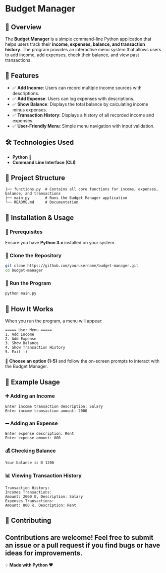 # Budget Manager

## 📌 Overview
The **Budget Manager** is a simple command-line Python application that helps users track their **income, expenses, balance, and transaction history**. The program provides an interactive menu system that allows users to add income, add expenses, check their balance, and view past transactions.

## 🚀 Features
- ✅ **Add Income**: Users can record multiple income sources with descriptions.
- ✅ **Add Expense**: Users can log expenses with descriptions.
- ✅ **Show Balance**: Displays the total balance by calculating income minus expenses.
- ✅ **Transaction History**: Displays a history of all recorded income and expenses.
- ✅ **User-Friendly Menu**: Simple menu navigation with input validation.

## 🛠️ Technologies Used
- **Python** 🐍
- **Command Line Interface (CLI)**

## 📂 Project Structure
```
├── functions.py  # Contains all core functions for income, expenses, balance, and transactions
├── main.py       # Runs the Budget Manager application
└── README.md     # Documentation
```

## 📝 Installation & Usage
### 🔹 Prerequisites
Ensure you have **Python 3.x** installed on your system.

### 🔹 Clone the Repository
```bash
git clone https://github.com/yourusername/budget-manager.git
cd budget-manager
```

### 🔹 Run the Program
```bash
python main.py
```

## 🎯 How It Works
When you run the program, a menu will appear:
```
===== User Menu =====
1. Add Income
2. Add Expense
3. Show Balance
4. Show Transaction History
5. Exit :)
```
📌 **Choose an option (1-5)** and follow the on-screen prompts to interact with the Budget Manager.

## 📜 Example Usage
### ➕ Adding an Income
```
Enter income transaction description: Salary
Enter income transaction amount: 2000
```
### ➖ Adding an Expense
```
Enter expense description: Rent
Enter expense amount: 800
```
### 💰 Checking Balance
```
Your balance is ₪ 1200
```
### 📊 Viewing Transaction History
```
Transaction History:
Incomes Transactions:
Amount: 2000 ₪, Description: Salary
Expenses Transactions:
Amount: 800 ₪, Description: Rent
```

## 📌 Contributing
Contributions are welcome! Feel free to submit an issue or a pull request if you find bugs or have ideas for improvements.
---
💡 **Made with Python ❤️**

